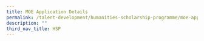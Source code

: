 ```yaml
---
title: MOE Application Details
permalink: /talent-development/humanities-scholarship-programme/moe-application-details/
description: ""
third_nav_title: HSP
---
```

